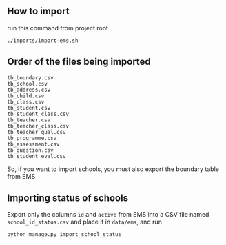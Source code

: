 ## How to import

run this command from project root

    ./imports/import-ems.sh

## Order of the files being imported

    tb_boundary.csv
    tb_school.csv
    tb_address.csv
    tb_child.csv
    tb_class.csv
    tb_student.csv
    tb_student_class.csv
    tb_teacher.csv
    tb_teacher_class.csv
    tb_teacher_qual.csv
    tb_programme.csv
    tb_assessment.csv
    tb_question.csv
    tb_student_eval.csv

So, if you want to import schools, you must also export the boundary table from EMS

## Importing status of schools

Export only the columns `id` and `active` from EMS into a CSV file named `school_id_status.csv` and place it in `data/ems`, and run

    python manage.py import_school_status

